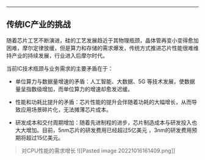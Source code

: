 ---
## 传统IC产业的挑战
随着芯片工艺不断演进，硅的工艺发展趋近于其物理瓶颈，晶体管再变小变得愈加困难，摩尔定律放缓，但是算力和存储的需求爆发，传统方式推进芯片性能很难维持产业的持续发展，行业进入后摩尔时代。

当前IC技术瓶颈与业务需求的主要矛盾在于：  

-   单位算力与数据量增速的矛盾：人工智能、大数据、5G 等技术发展，使数据量呈指数级增加，而单位算力的增速却愈发迟缓。
    
-   性能和功耗比提升的矛盾：芯片性能的提升会伴随着功耗的大幅增长，从而导致应用场景碎片化，无法摊薄芯片成本。
    
-   研发成本和交付周期增加：随着先进制程的进步，芯片制造成本与研发投入也大大增加。目前，5nm芯片的研发费用已经超过5亿美元 ，3nm的研发费用预期将超过15亿美元。

> 对CPU性能的需求增长
![[Pasted image 20221016161409.png]]
